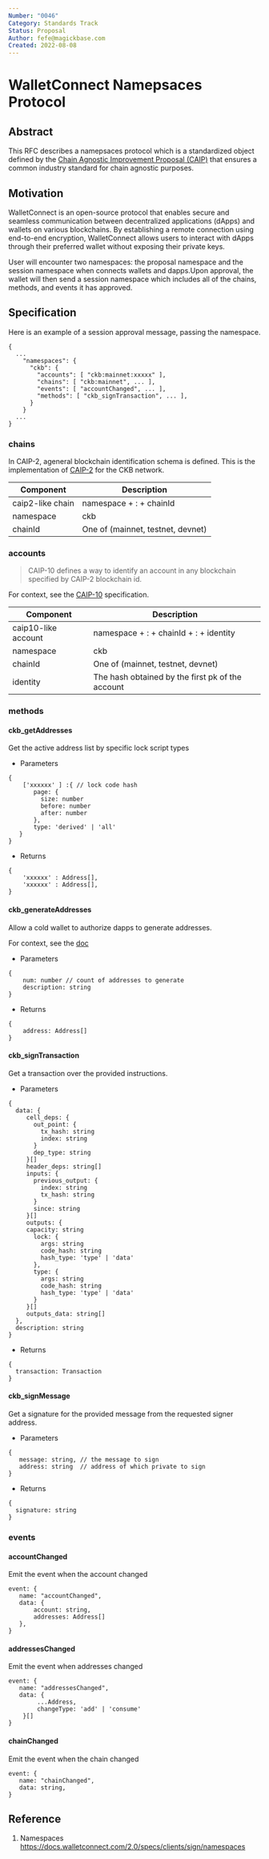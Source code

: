 ```yaml
---
Number: "0046"
Category: Standards Track
Status: Proposal
Author: fefe@magickbase.com
Created: 2022-08-08
---
```


# WalletConnect Namepsaces Protocol

## Abstract

This RFC describes a namepsaces protocol which is a standardized object defined by the [Chain Agnostic Improvement Proposal (CAIP)](https://github.com/ChainAgnostic/CAIPs) that ensures a common industry standard for chain agnostic purposes.

## Motivation

WalletConnect is an open-source protocol that enables secure and seamless communication between decentralized applications (dApps) and wallets on various blockchains. By establishing a remote connection using end-to-end encryption, WalletConnect allows users to interact with dApps through their preferred wallet without exposing their private keys.

User will encounter two namespaces: the proposal namespace and the session namespace when connects wallets and dapps.Upon approval, the wallet will then send a session namespace which includes all of the chains, methods, and events it has approved.

## Specification

Here is an example of a session approval message, passing the namespace.
```
{
  ...
    "namespaces": {
      "ckb": {
        "accounts": [ "ckb:mainnet:xxxxx" ],
        "chains": [ "ckb:mainnet", ... ],
        "events": [ "accountChanged", ... ],
        "methods": [ "ckb_signTransaction", ... ],
      }
    }
  ...
}
```

### chains

In CAIP-2, ageneral blockchain identification schema is defined. This is the implementation of [CAIP-2](https://github.com/ChainAgnostic/CAIPs/blob/master/CAIPs/caip-2.md) for the CKB network.


Component | Description
-- | --
caip2-like chain | namespace + : + chainId
namespace | ckb
chainId | One of (mainnet, testnet, devnet)

<a name="accounts"/>

### accounts

> CAIP-10 defines a way to identify an account in any blockchain specified by CAIP-2 blockchain id.

For context, see the [CAIP-10](https://github.com/ChainAgnostic/CAIPs/blob/master/CAIPs/caip-10.md) specification.

Component | Description
-- | --
caip10-like account | namespace + : + chainId + : + identity
namespace | ckb
chainId | One of (mainnet, testnet, devnet)
identity | The hash obtained by the first pk of the account

<a name="methods"/>

### methods

#### ckb_getAddresses

Get the active address list by specific lock script types

- Parameters
```
{
    ['xxxxxx' ] :{ // lock code hash
       page: {
         size: number
         before: number
         after: number
       },
       type: 'derived' | 'all'
   }
}
```

- Returns
```
{
    'xxxxxx' : Address[],
    'xxxxxx' : Address[],
}
```

#### ckb_generateAddresses

Allow a cold wallet to authorize dapps to generate addresses.

For context, see the [doc](https://github.com/Magickbase/neuron-public-issues/issues/180)

- Parameters
```
{
    num: number // count of addresses to generate
    description: string
}
```

- Returns
```
{
    address: Address[]
}
```

#### ckb_signTransaction

Get a transaction over the provided instructions.

- Parameters
```
{ 
  data: {
     cell_deps: {
       out_point: {
         tx_hash: string
         index: string
       }
       dep_type: string
     }[]
     header_deps: string[]
     inputs: {
       previous_output: {
         index: string
         tx_hash: string
       }
       since: string
     }[]
     outputs: {
     capacity: string
       lock: {
         args: string
         code_hash: string
         hash_type: 'type' | 'data'
       },
       type: {
         args: string
         code_hash: string
         hash_type: 'type' | 'data'
       }
     }[]
     outputs_data: string[]
  },
  description: string
}
```

- Returns
```
{
  transaction: Transaction
}
```

#### ckb_signMessage

Get a signature for the provided message from the requested signer address.

- Parameters
```
{
   message: string, // the message to sign
   address: string  // address of which private to sign
}
```

- Returns
```
{
  signature: string
}
```

<a name="events"/>

### events

#### accountChanged

Emit the event when the account changed

```
event: {
   name: "accountChanged",
   data: {
       account: string,
       addresses: Address[]
   },
}
```

#### addressesChanged

Emit the event when addresses changed

```
event: {
   name: "addressesChanged",
   data: {
        ...Address,
        changeType: 'add' | 'consume'
    }[]
}
```


#### chainChanged

Emit the event when the chain changed

```
event: {
   name: "chainChanged",
   data: string,
}
```

## Reference

1. Namespaces https://docs.walletconnect.com/2.0/specs/clients/sign/namespaces